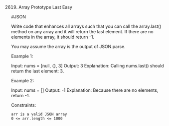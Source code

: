 2619. Array Prototype Last
Easy

#JSON

Write code that enhances all arrays such that you can call the array.last() method on any array and it will return the last element. If there are no elements in the array, it should return -1.

You may assume the array is the output of JSON.parse.

 

Example 1:

Input: nums = [null, {}, 3]
Output: 3
Explanation: Calling nums.last() should return the last element: 3.

Example 2:

Input: nums = []
Output: -1
Explanation: Because there are no elements, return -1.

 

Constraints:

    arr is a valid JSON array
    0 <= arr.length <= 1000

